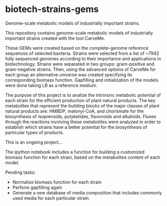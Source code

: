 # biotech-strains-gems
Genome-scale metabolic models of industrially important strains.

This repository contains genome-scale metabolic models of industrially important strains created with the tool CarveMe.

These GEMs were created based on the complete-genome reference sequences of selected bacteria.
Strains were selected from a list of ~7942 fully sequenced genomes according to their importance and applications in biotechnology.
Strains were separated in two groups: gram-positive and gram-negative strains. Then, using the advanced options of CarveMe for each group an alternative universe was created specifying its corresponding biomass function.
Gapfilling and initialization of the models were done taking LB as a reference medium.

The purpose of this project is to analize the intrinsinc metabolic potential of each strain for the efficient production of plant natural products.
The key metabolites that represent the building blocks of the major classes of plant natural products are: HMBDP, malonyl-CoA, and chorismate for the biosynthesis of isoprenoids, polyketides, flavonoids and alkaloids.
Fluxes through the reactions involving these metabolites were analyzed in order to establish which strains have a better potential for the biosynthesis of particular types of products.


This is an ongoing project...

The ipython notebook includes a function for building a customized biomass function for each strain, based on the metabolites content of each model.

Pending tasks:

- Normalize biomass function for each strain
- Perform gapfilling again
- Generate a new database of media composition that includes commonly used media for each particular strain.

